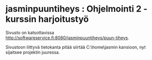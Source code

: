 # jasminpuuntiheys : Ohjelmointi 2 -kurssin harjoitustyö

Sivusto on katsottavissa http://softwareservice.fi:8080/jasminpuuntiheys/puun-tiheys.

Sivustoon liittyvä tietokanta pitää siirtää C:\home\jasmin kansioon, nyt sijaitsee projektin juuressa.
